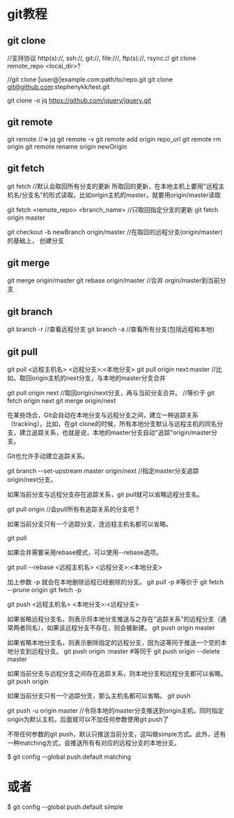 git教程
================

git clone
-------------

  //支持协议 http(s)://, ssh://, git://, file:///, ftp(s)://, rsync://
  git clone remote_repo <local_dir>?
  
  //git clone [user@]example.com:path/to/repo.git
  git clone git@github.com:stephenykk/test.git

  git clone -o jq https://github.com/jquery/jquery.git

git remote
------------

  git remote //=> jq
  git remote -v
  git remote add origin repo_url
  git remote rm origin
  git remote rename origin newOrigin

git fetch
-------------

  git fetch  //默认会取回所有分支的更新 所取回的更新，在本地主机上要用"远程主机名/分支名"的形式读取。比如origin主机的master，就要用origin/master读取

  git fetch <remote_repo> <branch_name> //只取回指定分支的更新
  git fetch origin master

  git checkout -b newBranch origin/master //在取回的远程分支(origin/master)的基础上， 创建分支

git merge
----------
  git merge origin/master
  git rebase origin/master //合并 orgin/master到当前分支

git branch
-----------
  git branch -r //查看远程分支
  git branch -a //查看所有分支(包括远程和本地)

git pull
----------
  
  git pull <远程主机名> <远程分支>:<本地分支>
  git pull origin next:master //比如，取回origin主机的next分支，与本地的master分支合并

  git pull origin next //取回origin/next分支，再与当前分支合并。
  //等价于
  git fetch origin next
  git merge origin/next


在某些场合，Git会自动在本地分支与远程分支之间，建立一种追踪关系（tracking）。比如，在git clone的时候，所有本地分支默认与远程主机的同名分支，建立追踪关系，也就是说，本地的master分支自动"追踪"origin/master分支。

Git也允许手动建立追踪关系。

  git branch --set-upstream master origin/next  //指定master分支追踪origin/next分支。

如果当前分支与远程分支存在追踪关系，git pull就可以省略远程分支名。

  git pull origin  //会pull所有有追踪关系的分支吧？

如果当前分支只有一个追踪分支，连远程主机名都可以省略。

  git pull

如果合并需要采用rebase模式，可以使用--rebase选项。

  git pull --rebase <远程主机名> <远程分支>:<本地分支>

  加上参数 -p 就会在本地删除远程已经删除的分支。
  git pull -p
  #等价于
  git fetch --prune origin
  git fetch -p

  git push <远程主机名> <本地分支>:<远程分支>

  如果省略远程分支名，则表示将本地分支推送与之存在"追踪关系"的远程分支（通常两者同名），如果该远程分支不存在，则会被新建。
  git push origin master

  如果省略本地分支名，则表示删除指定的远程分支，因为这等同于推送一个空的本地分支到远程分支。
  git push origin :master
  #等同于
  git push origin --delete master

  如果当前分支与远程分支之间存在追踪关系，则本地分支和远程分支都可以省略。
  git push origin

  如果当前分支只有一个追踪分支，那么主机名都可以省略。
  git push

  git push -u origin master //令将本地的master分支推送到origin主机，同时指定origin为默认主机，后面就可以不加任何参数使用git push了


  不带任何参数的git push，默认只推送当前分支，这叫做simple方式。此外，还有一种matching方式，会推送所有有对应的远程分支的本地分支。


  $ git config --global push.default matching
  # 或者
  $ git config --global push.default simple

